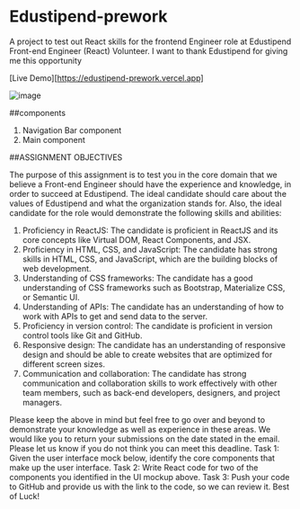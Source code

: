 # Edustipend-prework

A project to test out React skills for the frontend Engineer role at Edustipend
Front-end Engineer (React) Volunteer.
I want to thank Edustipend for giving me this opportunity

[Live Demo][https://edustipend-prework.vercel.app]


![image](https://github.com/Dev-Franqqi/Edustipend-prework/assets/112135616/c60af2e6-ac0d-44c9-b192-3f3c5c044142)



##components 
1. Navigation Bar component 
2. Main component

##ASSIGNMENT OBJECTIVES

The purpose of this assignment is to test you in the core domain that we
believe a Front-end Engineer should have the experience and knowledge,
in order to succeed at Edustipend.
The ideal candidate should care about the values of Edustipend and what
the organization stands for.
Also, the ideal candidate for the role would demonstrate the following skills
and abilities:

1. Proficiency in ReactJS: The candidate is proficient in ReactJS and its
core concepts like Virtual DOM, React Components, and JSX.
2. Proficiency in HTML, CSS, and JavaScript: The candidate has strong
skills in HTML, CSS, and JavaScript, which are the building blocks of
web development.
3. Understanding of CSS frameworks: The candidate has a good
understanding of CSS frameworks such as Bootstrap, Materialize
CSS, or Semantic UI.
4. Understanding of APIs: The candidate has an understanding of how
to work with APIs to get and send data to the server.
5. Proficiency in version control: The candidate is proficient in version
control tools like Git and GitHub.
6. Responsive design: The candidate has an understanding of
responsive design and should be able to create websites that are
optimized for different screen sizes.
7. Communication and collaboration: The candidate has strong
communication and collaboration skills to work effectively with other
team members, such as back-end developers, designers, and project
managers.

Please keep the above in mind but feel free to go over and beyond to
demonstrate your knowledge as well as experience in these areas.
We would like you to return your submissions on the date stated in the
email. Please let us know if you do not think you can meet this deadline.
Task 1:
Given the user interface mock below, identify the core components that
make up the user interface.
Task 2:
Write React code for two of the components you identified in the UI
mockup above.
Task 3:
Push your code to GitHub and provide us with the link to the code, so we
can review it.
Best of Luck!
